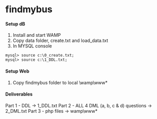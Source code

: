 # findmybus

#### Setup dB  
1. Install and start WAMP   
2. Copy data folder, create.txt and load_data.txt  
3. In MYSQL console  
```mysql
mysql> source c:\0_create.txt;  
mysql> source c:\1_DDL.txt;  
```  
#### Setup Web  
1. Copy findmybus folder to local \wamp\www\*  

#### Deliverables  

Part 1 - DDL -> 1_DDL.txt
Part 2 - ALL 4 DML (a, b, c & d) questions -> 2_DML.txt
Part 3 - php files -> wamp\www\*
